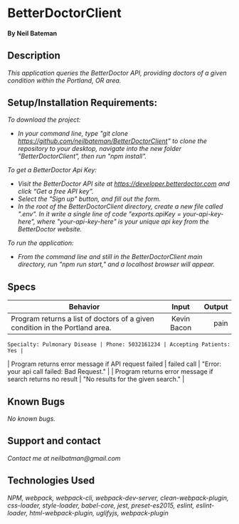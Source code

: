 # BetterDoctorClient


#### By Neil Bateman

## Description
_This application queries the BetterDoctor API, providing doctors of a given condition within the Portland, OR area._

## Setup/Installation Requirements:

_To download the project:_

* _In your command line, type "git clone https://github.com/neilbateman/BetterDoctorClient" to clone the repository to your desktop, navigate into the new folder "BetterDoctorClient", then run "npm install"._

_To get a BetterDoctor Api Key:_

* _Visit the BetterDoctor API site at <https://developer.betterdoctor.com> and click “Get a free API key”._
* _Select the "Sign up" button, and fill out the form._
* _In the root of the BetterDoctorClient directory, create a new file called ".env". In it write a single line of code "exports.apiKey = your-api-key-here", where "your-api-key-here" is your unique api key from the BetterDoctor website._

_To run the application:_

* _From the command line and still in the BetterDoctorClient main directory, run "npm run start," and a localhost browser will appear._

## Specs

| Behavior | Input | Output |
| ------------- |:-------------:| -----:|
|Program returns a list of doctors of a given condition in the Portland area. | Kevin Bacon | pain | John Butler

    Specialty: Pulmonary Disease | Phone: 5032161234 | Accepting Patients: Yes |
| Program returns error message if API request failed | failed call | "Error: your api call failed: Bad Request." |
| Program returns error message if search returns no result | "No results for the given search." |

## Known Bugs

_No known bugs._

## Support and contact

_Contact me at neilbatman@gmail.com_

## Technologies Used

_NPM, webpack, webpack-cli, webpack-dev-server, clean-webpack-plugin, css-loader, style-loader, babel-core, jest, preset-es2015, eslint, eslint-loader, html-webpack-plugin, uglifyjs, webpack-plugin_
